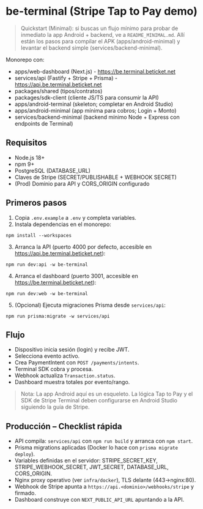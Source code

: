 # be-terminal (Stripe Tap to Pay demo)

> Quickstart (Minimal): si buscas un flujo mínimo para probar de inmediato la app Android + backend, ve a `README_MINIMAL.md`. Allí están los pasos para compilar el APK (apps/android-minimal) y levantar el backend simple (services/backend-minimal).

Monorepo con:
- apps/web-dashboard (Next.js) - https://be.terminal.beticket.net
- services/api (Fastify + Stripe + Prisma) - https://api.be.terminal.beticket.net
- packages/shared (tipos/contratos)
- packages/sdk-client (cliente JS/TS para consumir la API)
- apps/android-terminal (skeleton; completar en Android Studio)
- apps/android-minimal (app mínima para cobros; Login + Monto)
- services/backend-minimal (backend mínimo Node + Express con endpoints de Terminal)

## Requisitos
- Node.js 18+
- npm 9+
- PostgreSQL (DATABASE_URL)
- Claves de Stripe (SECRET/PUBLISHABLE + WEBHOOK SECRET)
 - (Prod) Dominio para API y CORS_ORIGIN configurado

## Primeros pasos
1) Copia `.env.example` a `.env` y completa variables.
2) Instala dependencias en el monorepo:

```
npm install --workspaces
```

3) Arranca la API (puerto 4000 por defecto, accesible en https://api.be.terminal.beticket.net):

```
npm run dev:api -w be-terminal
```

4) Arranca el dashboard (puerto 3001, accesible en https://be.terminal.beticket.net):

```
npm run dev:web -w be-terminal
```

5) (Opcional) Ejecuta migraciones Prisma desde `services/api`:

```
npm run prisma:migrate -w services/api
```

## Flujo
- Dispositivo inicia sesión (login) y recibe JWT.
- Selecciona evento activo.
- Crea PaymentIntent con `POST /payments/intents`.
- Terminal SDK cobra y procesa.
- Webhook actualiza `Transaction.status`.
- Dashboard muestra totales por evento/rango.

> Nota: La app Android aquí es un esqueleto. La lógica Tap to Pay y el SDK de Stripe Terminal deben configurarse en Android Studio siguiendo la guía de Stripe.

## Producción – Checklist rápida
- API compila: `services/api` con `npm run build` y arranca con `npm start`.
- Prisma migrations aplicadas (Docker lo hace con `prisma migrate deploy`).
- Variables definidas en el servidor: STRIPE_SECRET_KEY, STRIPE_WEBHOOK_SECRET, JWT_SECRET, DATABASE_URL, CORS_ORIGIN.
- Nginx proxy operativo (ver `infra/docker`), TLS delante (443→nginx:80).
- Webhook de Stripe apunta a `https://api.<dominio>/webhooks/stripe` y firmado.
- Dashboard construye con `NEXT_PUBLIC_API_URL` apuntando a la API.
